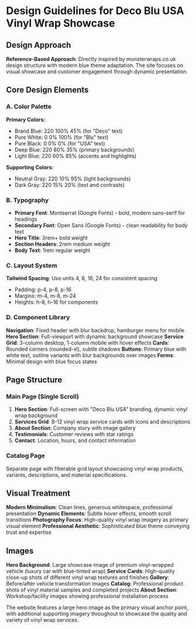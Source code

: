 # Design Guidelines for Deco Blu USA Vinyl Wrap Showcase

## Design Approach
**Reference-Based Approach**: Directly inspired by monsterwraps.co.uk design structure with modern blue theme adaptation. The site focuses on visual showcase and customer engagement through dynamic presentation.

## Core Design Elements

### A. Color Palette
**Primary Colors:**
- Brand Blue: 220 100% 45% (for "Deco" text)
- Pure White: 0 0% 100% (for "Blu" text) 
- Pure Black: 0 0% 0% (for "USA" text)
- Deep Blue: 220 80% 35% (primary backgrounds)
- Light Blue: 220 60% 85% (accents and highlights)

**Supporting Colors:**
- Neutral Gray: 220 10% 95% (light backgrounds)
- Dark Gray: 220 15% 20% (text and contrasts)

### B. Typography
- **Primary Font**: Montserrat (Google Fonts) - bold, modern sans-serif for headings
- **Secondary Font**: Open Sans (Google Fonts) - clean readability for body text
- **Hero Title**: 3rem+ bold weight
- **Section Headers**: 2rem medium weight
- **Body Text**: 1rem regular weight

### C. Layout System
**Tailwind Spacing**: Use units 4, 8, 16, 24 for consistent spacing
- Padding: p-4, p-8, p-16
- Margins: m-4, m-8, m-24
- Heights: h-8, h-16 for components

### D. Component Library
**Navigation**: Fixed header with blur backdrop, hamburger menu for mobile
**Hero Section**: Full-viewport with dynamic background showcase
**Service Grid**: 3-column desktop, 1-column mobile with hover effects
**Cards**: Rounded corners (rounded-xl), subtle shadows
**Buttons**: Primary blue with white text, outline variants with blur backgrounds over images
**Forms**: Minimal design with blue focus states

## Page Structure

### Main Page (Single Scroll)
1. **Hero Section**: Full-screen with "Deco Blu USA" branding, dynamic vinyl wrap background
2. **Services Grid**: 8-12 vinyl wrap service cards with icons and descriptions
3. **About Section**: Company story with image gallery
4. **Testimonials**: Customer reviews with star ratings
5. **Contact**: Location, hours, and contact information

### Catalog Page
Separate page with filterable grid layout showcasing vinyl wrap products, variants, descriptions, and material specifications.

## Visual Treatment
**Modern Minimalism**: Clean lines, generous whitespace, professional presentation
**Dynamic Elements**: Subtle hover effects, smooth scroll transitions
**Photography Focus**: High-quality vinyl wrap imagery as primary visual element
**Professional Aesthetic**: Sophisticated blue theme conveying trust and expertise

## Images
**Hero Background**: Large showcase image of premium vinyl-wrapped vehicle (luxury car with blue-tinted wrap)
**Service Cards**: High-quality close-up shots of different vinyl wrap textures and finishes
**Gallery**: Before/after vehicle transformation images
**Catalog**: Professional product shots of vinyl material samples and completed projects
**About Section**: Workshop/facility images showing professional installation process

The website features a large hero image as the primary visual anchor point, with additional supporting imagery throughout to showcase the quality and variety of vinyl wrap services.